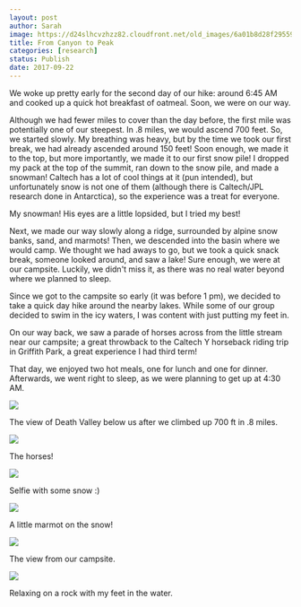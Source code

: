 ```yaml
---
layout: post
author: Sarah
image: https://d24slhcvzhzz82.cloudfront.net/old_images/6a01b8d28f2955970c01bb09c19e42970d-pi.jpg
title: From Canyon to Peak
categories: [research]
status: Publish
date: 2017-09-22
---
```



  We woke up pretty early for the second day of our hike: around 6:45 AM and cooked up a quick hot breakfast of oatmeal. Soon, we were on our way.

  Although we had fewer miles to cover than the day before, the first mile was potentially one of our steepest. In .8 miles, we would ascend 700 feet. So, we started slowly. My breathing was heavy, but by the time we took our first break, we had already ascended around 150 feet! Soon enough, we made it to the top, but more importantly, we made it to our first snow pile! I dropped my pack at the top of the summit, ran down to the snow pile, and made a snowman! Caltech has a lot of cool things at it (pun intended), but unfortunately snow is not one of them (although there is Caltech/JPL research done in Antarctica), so the experience was a treat for everyone.

My snowman! His eyes are a little lopsided, but I tried my best!

  Next, we made our way slowly along a ridge, surrounded by alpine snow banks, sand, and marmots! Then, we descended into the basin where we would camp. We thought we had aways to go, but we took a quick snack break, someone looked around, and saw a lake! Sure enough, we were at our campsite. Luckily, we didn't miss it, as there was no real water beyond where we planned to sleep.

  Since we got to the campsite so early (it was before 1 pm), we decided to take a quick day hike around the nearby lakes. While some of our group decided to swim in the icy waters, I was content with just putting my feet in.

  On our way back, we saw a parade of horses across from the little stream near our campsite; a great throwback to the Caltech Y horseback riding trip in Griffith Park, a great experience I had third term!

 That day, we enjoyed two hot meals, one for lunch and one for dinner. Afterwards, we went right to sleep, as we were planning to get up at 4:30 AM.


![](https://d24slhcvzhzz82.cloudfront.net/old_images/6a01b8d28f2955970c01b7c91e68d0970b-pi.jpg)

The view of Death Valley below us after we climbed up 700 ft in .8 miles.


![](https://d24slhcvzhzz82.cloudfront.net/old_images/6a01b8d28f2955970c01b8d2a8d00e970c-pi.jpg)

The horses!


![](https://d24slhcvzhzz82.cloudfront.net/old_images/6a01b8d28f2955970c01b7c91e68e4970b-pi.jpg)

Selfie with some snow :)


![](https://d24slhcvzhzz82.cloudfront.net/old_images/6a01b8d28f2955970c01b8d2a8d026970c-pi.jpg)

A little marmot on the snow!


![](https://d24slhcvzhzz82.cloudfront.net/old_images/6a01b8d28f2955970c01bb09c19eb5970d-pi.jpg)

The view from our campsite.


![](https://d24slhcvzhzz82.cloudfront.net/old_images/6a01b8d28f2955970c01b8d2a8d075970c-pi.jpg)

Relaxing on a rock with my feet in the water.

